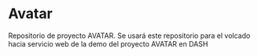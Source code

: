 # Avatar

Repositorio de proyecto AVATAR. 
Se usará este repositorio para el volcado hacia servicio web de la demo del proyecto AVATAR en DASH
